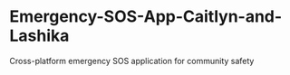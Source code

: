 # Emergency-SOS-App-Caitlyn-and-Lashika
Cross-platform emergency SOS application for community safety

